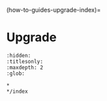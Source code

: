 (how-to-guides-upgrade-index)=
# Upgrade

```{toctree}
:hidden:
:titlesonly:
:maxdepth: 2
:glob:

*
*/index

